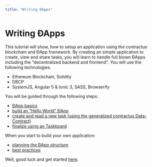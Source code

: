 ```yaml
---
title: "Writing ÐApps"
---
```

# Writing ÐApps
This tutorial will show, how to setup an application using the contractus blockchain and ÐApp framework.
By creating an simple application to create, view and share tasks, you will learn to handle full blown
ÐApps including the "decentralized backend and frontend". You will use the following technologies.
  - Ethereum Blockchain, Solidity
  - DBCP
  - SystemJS, Angular 5 & Ionic 3, SASS, Browserify

You will be guided through the following steps:
  - [ÐApp basics](/dapps/basics)
  - [build an "Hello World" ÐApp](/dapps/hello-world)
  - [create and read a new task (using the generalized contractus Data-Contract)](/dapps/task)
  - [finalize using an Taskboard](/dapps/taskboard)

When you start to build your own application: 
  - [planning the ÐApp structure](/dapps/planning)
  - [best practices](/dapps/advanced)

Well, good luck and get started [here](/dapps/basics).
